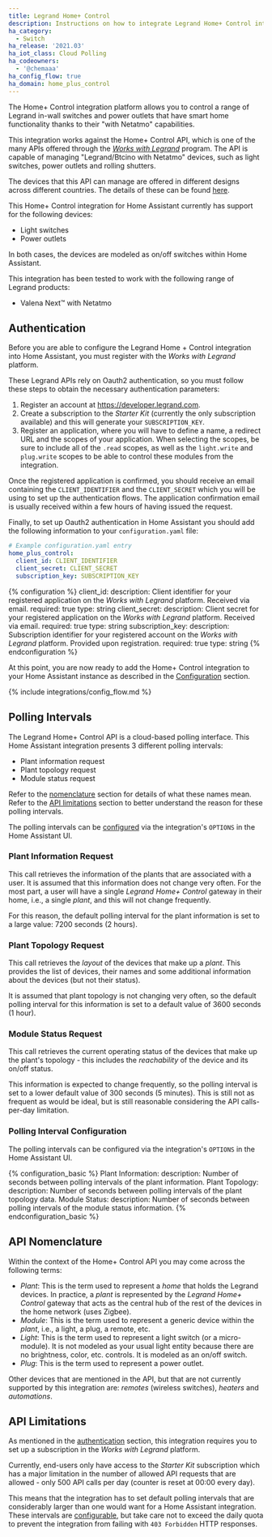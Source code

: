```yaml
---
title: Legrand Home+ Control
description: Instructions on how to integrate Legrand Home+ Control into Home Assistant.
ha_category:
  - Switch
ha_release: '2021.03'
ha_iot_class: Cloud Polling
ha_codeowners:
  - '@chemaaa'
ha_config_flow: true
ha_domain: home_plus_control
---
```


The Home+ Control integration platform allows you to control a range of Legrand in-wall switches and power outlets that have smart home functionality thanks to their "with Netatmo" capabilities. 

This integration works against the Home+ Control API, which is one of the many APIs offered through the [*Works with Legrand*](https://developer.legrand.com/) program. The API is capable of managing "Legrand/Btcino with Netatmo" devices, such as light switches, power outlets and rolling shutters.

The devices that this API can manage are offered in different designs across different countries. The details of these can be found [here](https://developer.legrand.com/solutions/wiring-devices-with-netatmo/).

This Home+ Control integration for Home Assistant currently has support for the following devices: 
- Light switches
- Power outlets

In both cases, the devices are modeled as on/off switches within Home Assistant.

This integration has been tested to work with the following range of Legrand products:
- Valena Next™ with Netatmo


## Authentication

Before you are able to configure the Legrand Home + Control integration into Home Assistant, you must register with the *Works with Legrand* platform.

These Legrand APIs rely on Oauth2 authentication, so you must follow these steps to obtain the necessary authentication parameters:

1. Register an account at <https://developer.legrand.com>.
2. Create a subscription to the *Starter Kit* (currently the only subscription available) and this will generate your `SUBSCRIPTION_KEY`.
3. Register an application, where you will have to define a name, a redirect URL and the scopes of your application. When selecting the scopes, be sure to include all of the `.read` scopes, as well as the `light.write` and `plug.write` scopes to be able to control these modules from the integration.

Once the registered application is confirmed, you should receive an email containing the `CLIENT_IDENTIFIER` and the `CLIENT_SECRET` which you will be using to set up the authentication flows. The application confirmation email is usually received within a few hours of having issued the request.

Finally, to set up Oauth2 authentication in Home Assistant you should add the following information to your `configuration.yaml` file:

```yaml
# Example configuration.yaml entry
home_plus_control:
  client_id: CLIENT_IDENTIFIER
  client_secret: CLIENT_SECRET
  subscription_key: SUBSCRIPTION_KEY
```

{% configuration %}
client_id:
  description: Client identifier for your registered application on the *Works with Legrand* platform. Received via email.
  required: true
  type: string
client_secret:
  description: Client secret for your registered application on the *Works with Legrand* platform. Received via email.
  required: true
  type: string
subscription_key:
  description: Subscription identifier for your registered account on the *Works with Legrand* platform. Provided upon registration.
  required: true
  type: string
{% endconfiguration %}


At this point, you are now ready to add the Home+ Control integration to your Home Assistant instance as described in the [Configuration](#configuration) section.


{% include integrations/config_flow.md %}


## Polling Intervals

The Legrand Home+ Control API is a cloud-based polling interface. This Home Assistant integration presents 3 different polling intervals:

- Plant information request
- Plant topology request
- Module status request

Refer to the [nomenclature](#api-nomenclature) section for details of what these names mean.
Refer to the [API limitations](#api-limitations) section to better understand the reason for these polling intervals.

The polling intervals can be [configured](#polling-interval-configuration) via the integration's `OPTIONS` in the Home Assistant UI.

### Plant Information Request

This call retrieves the information of the plants that are associated with a user. It is assumed that this information does not change very often. For the most part, a user will have a single *Legrand Home+ Control* gateway in their home, i.e., a single *plant*, and this will not change frequently.

For this reason, the default polling interval for the plant information is set to a large value: 7200 seconds (2 hours).

### Plant Topology Request

This call retrieves the *layout* of the devices that make up a *plant*. This provides the list of devices, their names and some additional information about the devices (but not their status).

It is assumed that plant topology is not changing very often, so the default polling interval for this information is set to a default value of 3600 seconds (1 hour).

### Module Status Request

This call retrieves the current operating status of the devices that make up the plant's topology - this includes the *reachability* of the device and its on/off status. 

This information is expected to change frequently, so the polling interval is set to a lower default value of 300 seconds (5 minutes). This is still not as frequent as would be ideal, but is still reasonable considering the API calls-per-day limitation.

### Polling Interval Configuration

The polling intervals can be configured via the integration's `OPTIONS` in the Home Assistant UI.

{% configuration_basic %}
Plant Information:
  description: Number of seconds between polling intervals of the plant information.
Plant Topology:
  description: Number of seconds between polling intervals of the plant topology data.
Module Status:
  description: Number of seconds between polling intervals of the module status information.
{% endconfiguration_basic %}

## API Nomenclature

Within the context of the Home+ Control API you may come across the following terms:

* *Plant*: This is the term used to represent a *home* that holds the Legrand devices. In practice, a *plant* is represented by the *Legrand Home+ Control* gateway that acts as the central hub of the rest of the devices in the home network (uses Zigbee).
* *Module*: This is the term used to represent a generic device within the *plant*, i.e., a light, a plug, a remote, etc.
* *Light*: This is the term used to represent a light switch (or a micro-module). It is not modeled as your usual light entity because there are no brightness, color, etc. controls. It is modeled as an on/off switch.
* *Plug*: This is the term used to represent a power outlet.

Other devices that are mentioned in the API, but that are not currently supported by this integration are: *remotes* (wireless switches), *heaters* and *automations*.

## API Limitations

As mentioned in the [authentication](#authentication) section, this integration requires you to set up a subscription in the *Works with Legrand* platform. 

Currently, end-users only have access to the *Starter Kit* subscription which has a major limitation in the number of allowed API requests that are allowed - only 500 API calls per day (counter is reset at 00:00 every day).

This means that the integration has to set default polling intervals that are considerably larger than one would want for a Home Assistant integration. These intervals are [configurable](#polling-interval-configuration), but take care not to exceed the daily quota to prevent the integration from failing with `403 Forbidden` HTTP responses.
